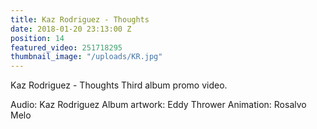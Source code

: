 ```yaml
---
title: Kaz Rodriguez - Thoughts
date: 2018-01-20 23:13:00 Z
position: 14
featured_video: 251718295
thumbnail_image: "/uploads/KR.jpg"
---
```


Kaz Rodriguez - Thoughts
Third album promo video.
 
Audio: Kaz Rodriguez
Album artwork: Eddy Thrower
Animation: Rosalvo Melo